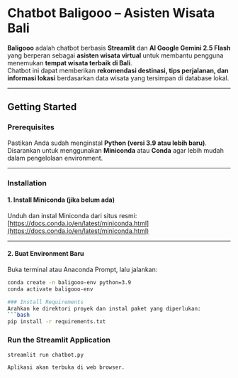 #  Chatbot Baligooo – Asisten Wisata Bali

**Baligooo** adalah chatbot berbasis **Streamlit** dan **AI Google Gemini 2.5 Flash** yang berperan sebagai **asisten wisata virtual** untuk membantu pengguna menemukan **tempat wisata terbaik di Bali**.  
Chatbot ini dapat memberikan **rekomendasi destinasi, tips perjalanan, dan informasi lokasi** berdasarkan data wisata yang tersimpan di database lokal.

---

## Getting Started

###  Prerequisites
Pastikan Anda sudah menginstal **Python (versi 3.9 atau lebih baru)**.  
Disarankan untuk menggunakan **Miniconda** atau **Conda** agar lebih mudah dalam pengelolaan environment.

---

###  Installation

####  1. Install Miniconda (jika belum ada)
Unduh dan instal Miniconda dari situs resmi:  
[https://docs.conda.io/en/latest/miniconda.html](https://docs.conda.io/en/latest/miniconda.html)

---

####  2. Buat Environment Baru
Buka terminal atau Anaconda Prompt, lalu jalankan:
```bash
conda create -n baligooo-env python=3.9
conda activate baligooo-env

### Install Requirements
Arahkan ke direktori proyek dan instal paket yang diperlukan:
```bash
pip install -r requirements.txt
```
### Run the Streamlit Application
```bash
streamlit run chatbot.py

Aplikasi akan terbuka di web browser.
